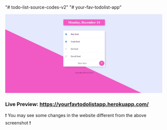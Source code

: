 "# todo-list-source-codes-v2" 
"# your-fav-todolist-app" 

<img src="https://github.com/Yaseen549/todo-list-source-codes/blob/main/images/ss2.jpg">

### Live Preview: https://yourfavtodolistapp.herokuapp.com/

❗ You may see some changes in the website different from the above screenshot ❗
